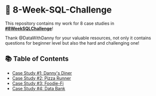 # 💪 8-Week-SQL-Challenge

This repository contains my work for 8 case studies in **[#8WeekSQLChallenge](https://8weeksqlchallenge.com)**!

Thank @DataWithDanny for your valuable resources, not only it contains questions for beginner level but also the hard and challenging one! 

## 📚 Table of Contents

- [Case Study #1: Danny's Diner](https://github.com/hieucabo/8-Week-SQL-Challenge/tree/main/Case%20Study%20%231%20-%20Danny's%20Diner)
- [Case Study #2: Pizza Runner](https://github.com/hieucabo/8-Week-SQL-Challenge/tree/main/Case%20Study%20%232%20-%20Pizza%20Runner)
- [Case Study #3: Foodie-Fi](https://github.com/hieucabo/8-Week-SQL-Challenge/tree/main/Case%20Study%20%233%20-%20Foodie-Fi)
- [Case Study #4: Data Bank](https://github.com/hieucabo/8-Week-SQL-Challenge/tree/main/Case%20Study%20%234%20-%20Data%20Bank)

